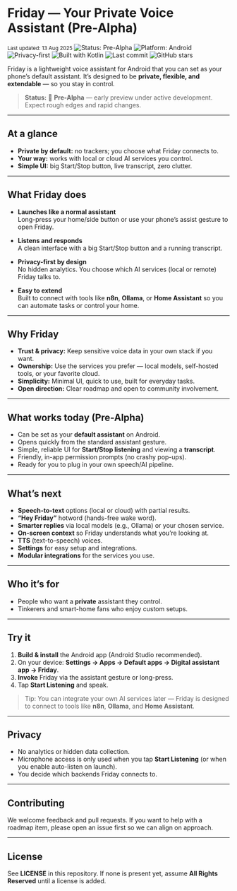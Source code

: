 # Friday — Your Private Voice Assistant (Pre-Alpha)
<small>Last updated: 13 Aug 2025</small>
![Status: Pre-Alpha](https://img.shields.io/badge/status-pre--alpha-orange) ![Platform: Android](https://img.shields.io/badge/platform-Android-3DDC84) ![Privacy-first](https://img.shields.io/badge/privacy-first-blue) ![Built with Kotlin](https://img.shields.io/badge/built%20with-Kotlin-7F52FF)
![Last commit](https://img.shields.io/github/last-commit/NotEski/Friday) ![GitHub stars](https://img.shields.io/github/stars/NotEski/Friday?style=social)


Friday is a lightweight voice assistant for Android that you can set as your phone’s default assistant. It’s designed to be **private, flexible, and extendable** — so you stay in control.

> **Status:** 🧪 **Pre-Alpha** — early preview under active development. Expect rough edges and rapid changes.

---

## At a glance

- **Private by default:** no trackers; you choose what Friday connects to.
- **Your way:** works with local or cloud AI services you control.
- **Simple UI:** big Start/Stop button, live transcript, zero clutter.

---

## What Friday does

- **Launches like a normal assistant**  
  Long-press your home/side button or use your phone’s assist gesture to open Friday.

- **Listens and responds**  
  A clean interface with a big Start/Stop button and a running transcript.

- **Privacy-first by design**  
  No hidden analytics. You choose which AI services (local or remote) Friday talks to.

- **Easy to extend**  
  Built to connect with tools like **n8n**, **Ollama**, or **Home Assistant** so you can automate tasks or control your home.

---

## Why Friday

- **Trust & privacy:** Keep sensitive voice data in your own stack if you want.  
- **Ownership:** Use the services you prefer — local models, self-hosted tools, or your favorite cloud.  
- **Simplicity:** Minimal UI, quick to use, built for everyday tasks.  
- **Open direction:** Clear roadmap and open to community involvement.

---

## What works today (Pre-Alpha)

- Can be set as your **default assistant** on Android.
- Opens quickly from the standard assistant gesture.
- Simple, reliable UI for **Start/Stop listening** and viewing a **transcript**.
- Friendly, in-app permission prompts (no crashy pop-ups).
- Ready for you to plug in your own speech/AI pipeline.

---

## What’s next

- **Speech-to-text** options (local or cloud) with partial results.  
- **“Hey Friday”** hotword (hands-free wake word).  
- **Smarter replies** via local models (e.g., Ollama) or your chosen service.  
- **On-screen context** so Friday understands what you’re looking at.  
- **TTS** (text-to-speech) voices.  
- **Settings** for easy setup and integrations.  
- **Modular integrations** for the services you use.

---

## Who it’s for

- People who want a **private** assistant they control.  
- Tinkerers and smart-home fans who enjoy custom setups.

---

## Try it

1. **Build & install** the Android app (Android Studio recommended).  
2. On your device: **Settings → Apps → Default apps → Digital assistant app → Friday**.  
3. **Invoke** Friday via the assistant gesture or long-press.  
4. Tap **Start Listening** and speak.

> Tip: You can integrate your own AI services later — Friday is designed to connect to tools like **n8n**, **Ollama**, and **Home Assistant**.

---

## Privacy

- No analytics or hidden data collection.  
- Microphone access is only used when you tap **Start Listening** (or when you enable auto-listen on launch).  
- You decide which backends Friday connects to.

---

## Contributing

We welcome feedback and pull requests. If you want to help with a roadmap item, please open an issue first so we can align on approach.

---

## License

See **LICENSE** in this repository. If none is present yet, assume **All Rights Reserved** until a license is added.

